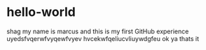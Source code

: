 # hello-world
shag
my name is marcus and this is my first GitHub experience 
uyedsfvqerwfvyqewfvyev 
hvcekwfqeliucvliuywdgfeu 
ok ya thats it 
